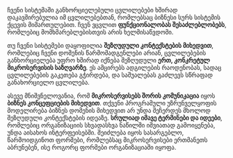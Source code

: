 ჩვენი სისტემაში განხორციელებული ცვლილებები ხშირად დაკავშირებულია იმ ცვლილებებთან, რომლებსაც ბიზნესი სურს სისტემის ქცევის მიმართულებით. ჩვენ ვცვლით **ფუნქციონალობას შესაძლებლობებს**, რომლებიც მომხმარებლებისთვის არის ხელმისაწვდომი.

თუ ჩვენი სისტემები დაყოფილია **შეზღუდული კონტექსტების მიხედვით**, რომლებიც ჩვენი დომენის წარმომადგენლები არიან, ცვლილებების განხორციელება უფრო ხშირად იქნება შეზღუდული **ერთ, კონკრეტულ მიკროსერვისის საზღვარზე**. 
ეს ამცირებს ადგილების რაოდენობას, სადაც ცვლილებების გაკეთება გჭირდება, და საშუალებას გაძლევს სწრაფად განახორციელო ცვლილება.

ასევე მნიშვნელოვანია, რომ **მიკროსერვისებს შორის კომუნიკაცია** იყოს **ბიზნეს კონცეფციების მიხედვით**. თქვენი პროგრამული უზრუნველყოფის მოდელირება ბიზნეს დომენის მიხედვით არ უნდა შეჩერდეს მხოლოდ შეზღუდული კონტექსტების იდეაზე. 
**სრულიად იმავე ტერმინები და იდეები**, რომლებიც ორგანიზაციის სხვადასხვა ნაწილში იშვიათად გამოიყენება, უნდა აისახოს ინტერფეისებში. შეიძლება იყოს სასარგებლო, წარმოიდგინოთ ფორმები, რომლებსაც მიკროსერვისები ერთმანეთს აბრუნებენ, ისე როგორც ფორმები ორგანიზაციაში იყოფა.